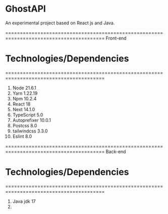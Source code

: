 # GhostAPI
An experimental project based on React js and Java. 

========================================================================================
                                        Front-end                                              
# Technologies/Dependencies
========================================================================================
1) Node 21.6.1
2) Yarn 1.22.19
3) Npm 10.2.4
4) React 18
5) Next 14.1.0
6) TypeScript 5.0
7) Autoprefixer 10.0.1
8) Postcss 8.0
9) tailwindcss 3.3.0 
10) Eslint 8.0

========================================================================================
                                        Back-end                                              
# Technologies/Dependencies
========================================================================================
1) Java jdk 17
2) 